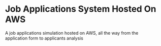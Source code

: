 # Job Applications System Hosted On AWS

A job applications simulation hosted on AWS, all the way from the application form to applicants analysis
